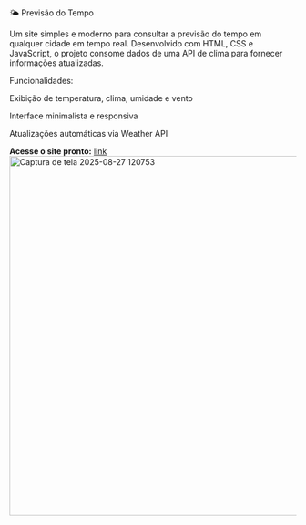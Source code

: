 🌤️ Previsão do Tempo

Um site simples e moderno para consultar a previsão do tempo em qualquer cidade em tempo real. Desenvolvido com HTML, CSS e JavaScript, o projeto consome dados de uma API de clima para fornecer informações atualizadas.

Funcionalidades:

Exibição de temperatura, clima, umidade e vento

Interface minimalista e responsiva

Atualizações automáticas via Weather API


**Acesse o site pronto:** [link](https://previsao-do-tempo-projeto.netlify.app/)
<img width="1361" height="631" alt="Captura de tela 2025-08-27 120753" src="https://github.com/user-attachments/assets/b63081e5-03b8-4d78-bad1-da28bf2369b8" />

